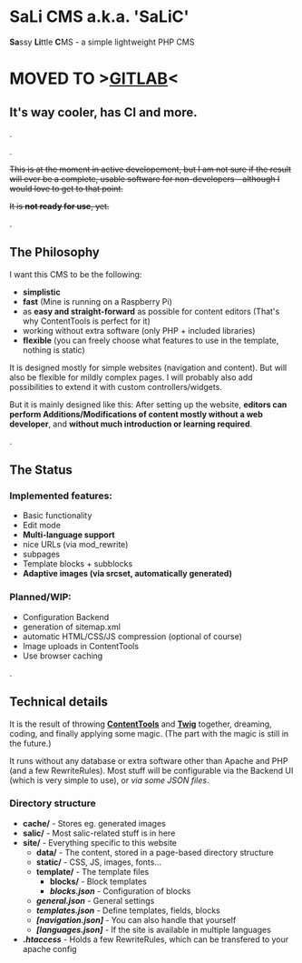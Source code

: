 # SaLi CMS a.k.a. 'SaLiC'
**Sa**ssy **Li**ttle **C**MS - a simple lightweight PHP CMS

# MOVED TO >[GITLAB](https://gitlab.com/tennoxlab/Salic)<
## It's way cooler, has CI and more.

.  

.  

~~This is at the moment in active developement, but I am not sure if the result will ever be a complete, usable software for non-developers - although I would love to get to that point.~~

~~It is **not ready for use**, yet.~~

.

## The Philosophy
I want this CMS to be the following:
- **simplistic**
- **fast** (Mine is running on a Raspberry Pi)
- as **easy and straight-forward** as possible for content editors (That's why ContentTools is perfect for it)
- working without extra software (only PHP + included libraries)
- **flexible** (you can freely choose what features to use in the template, nothing is static)

It is designed mostly for simple websites (navigation and content). But will also be flexible for mildly complex pages.
I will probably also add possibilities to extend it with custom controllers/widgets.

But it is mainly designed like this:
After setting up the website, **editors can perform Additions/Modifications of content mostly without a web developer**, and **without much introduction or learning required**.

.

## The Status
### Implemented features:
- Basic functionality
- Edit mode
- **Multi-language support**
- nice URLs (via mod_rewrite)
- subpages
- Template blocks + subblocks
- **Adaptive images (via srcset, automatically generated)**

### Planned/WIP:
- Configuration Backend
- generation of sitemap.xml
- automatic HTML/CSS/JS compression (optional of course)
- Image uploads in ContentTools
- Use browser caching

.

## Technical details
It is the result of throwing **[ContentTools](http://getcontenttools.com/)** and **[Twig](http://twig.sensiolabs.org/)** together, dreaming, coding, and finally applying some magic.
(The part with the magic is still in the future.)

It runs without any database or extra software other than Apache and PHP (and a few RewriteRules).
Most stuff will be configurable via the Backend UI (which is very simple to use), or *via some JSON files*.

### Directory structure
- **cache/** - Stores eg. generated images
- **salic/** - Most salic-related stuff is in here
- **site/** - Everything specific to this website
  - **data/** - The content, stored in a page-based directory structure
  - **static/** - CSS, JS, images, fonts...
  - **template/** - The template files
    - **blocks/** - Block templates
    - ***blocks.json*** - Configuration of blocks
  - ***general.json*** - General settings
  - ***templates.json*** - Define templates, fields, blocks
  - ***[navigation.json]*** - You can also handle that yourself
  - ***[languages.json]*** - If the site is available in multiple languages
- ***.htaccess*** - Holds a few RewriteRules, which can be transfered to your apache config
